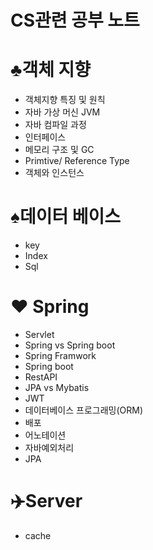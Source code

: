 # CS관련 공부 노트

# ♣️객체 지향

- 객체지향 특징 및 원칙
- 자바 가상 머신 JVM
- 자바 컴파일 과정
- 인터페이스
- 메모리 구조 및 GC
- Primtive/ Reference Type
- 객체와 인스턴스

# ♠️데이터 베이스

- key
- Index
- Sql

# ❤️ Spring

- Servlet
- Spring vs Spring boot
- Spring Framwork
- Spring boot
- RestAPI
- JPA vs Mybatis
- JWT
- 데이터베이스 프로그래밍(ORM)
- 배포
- 어노테이션
- 자바예외처리
- JPA

# ✈️Server

- cache
